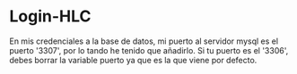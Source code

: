# Login-HLC

En mis credenciales a la base de datos, mi puerto al servidor mysql es el puerto '3307', por lo tando he tenido que añadirlo.
Si tu puerto es el '3306', debes borrar la variable puerto ya que es la que viene por defecto.
